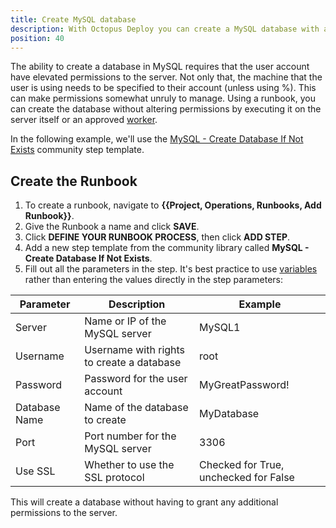 ```yaml
---
title: Create MySQL database
description: With Octopus Deploy you can create a MySQL database with a Runbook.
position: 40
---
```


The ability to create a database in MySQL requires that the user account have elevated permissions to the server.  Not only that, the machine that the user is using needs to be specified to their account (unless using %).  This can make permissions somewhat unruly to manage.  Using a runbook, you can create the database without altering permissions by executing it on the server itself or an approved [worker](/docs/infrastructure/workers/index.md).

In the following example, we'll use the [MySQL - Create Database If Not Exists](https://library.octopus.com/step-templates/4a222ac3-ff4b-4328-8778-1c44eebdedde/actiontemplate-mysql-create-database-if-not-exists) community step template.

## Create the Runbook

1. To create a runbook, navigate to **{{Project, Operations, Runbooks, Add Runbook}}**.
2. Give the Runbook a name and click **SAVE**.
3. Click **DEFINE YOUR RUNBOOK PROCESS**, then click **ADD STEP**.
4. Add a new step template from the community library called **MySQL - Create Database If Not Exists**.
5. Fill out all the parameters in the step. It's best practice to use [variables](/docs/projects/variables/index.md) rather than entering the values directly in the step parameters:

| Parameter  | Description | Example |
| ------------- | ------------- | ------------- |
| Server | Name or IP of the MySQL server | MySQL1 |
| Username | Username with rights to create a database | root |
| Password | Password for the user account | MyGreatPassword! |
| Database Name | Name of the database to create | MyDatabase |
| Port | Port number for the MySQL server | 3306 |
| Use SSL | Whether to use the SSL protocol | Checked for True, unchecked for False |

This will create a database without having to grant any additional permissions to the server.